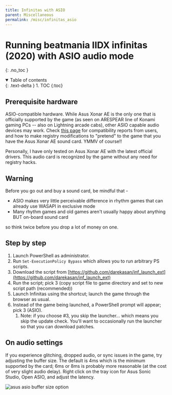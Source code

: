 ```yaml
---
title: Infinitas with ASIO
parent: Miscellaneous
permalink: /misc/infinitas_asio
---
```


# Running beatmania IIDX infinitas (2020) with ASIO audio mode
{: .no_toc }

<details open markdown="block">
  <summary>
    Table of contents
  </summary>
  {: .text-delta }
1. TOC
{:toc}
</details>

## Prerequisite hardware

ASIO-compatible hardware. While Asus Xonar AE is the only one that is officially supported by the game (as seen on ARESPEAR line of Konami gaming PCs -- also on Lightning arcade cabs), other ASIO capable audio devices may work. Check [this page](https://github.com/darekasan/inf_launch_ext/blob/master/asio.md) for compatibility reports from users, and how to make registry modifications to "pretend" to the game that you have the Asus Xonar AE sound card. YMMV of course!!

Personally, I have only tested on Asus Xonar AE with the latest official drivers. This audio card is recognized by the game without any need for registry hacks.

## Warning

Before you go out and buy a sound card, be mindful that -

* ASIO makes very little perceivable difference in rhythm games that can already use WASAPI in exclusive mode
* Many rhythm games and old games aren't usually happy about anything BUT on-board sound card

so think twice before you drop a lot of money on one.

## Step by step

1. Launch PowerShell as administrator.
1. Run ```Set-ExecutionPolicy Bypass``` which allows you to run arbitrary PS scripts.
1. Download the script from [https://github.com/darekasan/inf_launch_ext](https://github.com/darekasan/inf_launch_ext)
1. Run the script; pick 3 (copy script file to game directory and set to new script path (recommended))
1. Launch Infinitas using the shortcut; launch the game through the browser as usual.
1. Instead of the game being launched, a PowerShell prompt will appear; pick 3 (ASIO).
    1. Note: if you choose #3, you skip the launcher... which means you skip the update check. You'll want to occasionally run the launcher so that you can download patches.

## On audio settings

If you experience glitching, dropped audio, or sync issues in the game, try adjusting the buffer size. The default is 4ms which is the minimum supported by the card; 6ms or 8ms is probably more reasonable (at the cost of very slight audio delay). Right click on the tray icon for Asus Sonic Studio, Open ASIO, and adjust the latency.

![asus asio buffer size option](https://raw.githubusercontent.com/minsang-github/rhythmgame-docs/f27101ed54afe6db7e94a2b5d93a1cb153c4d5d3/res/asus_asio.png)
